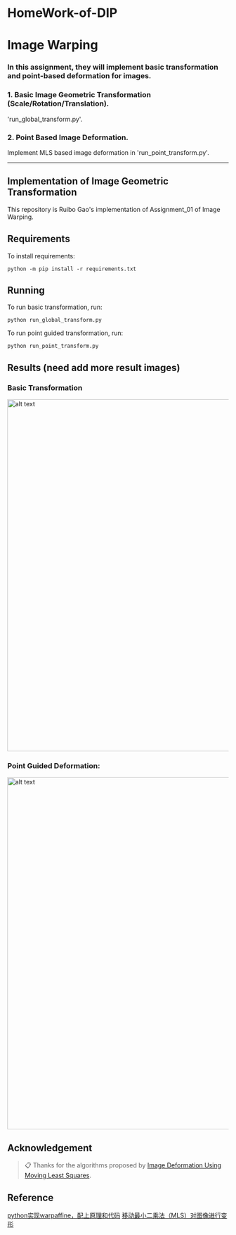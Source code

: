 # HomeWork-of-DIP
# Image Warping

### In this assignment, they will implement basic transformation and point-based deformation for images.


### 1. Basic Image Geometric Transformation (Scale/Rotation/Translation).
'run_global_transform.py'.


### 2. Point Based Image Deformation.

Implement MLS based image deformation in 'run_point_transform.py'.

-------------------------------------------------
## Implementation of Image Geometric Transformation

This repository is Ruibo Gao's implementation of Assignment_01 of Image Warping. 

## Requirements

To install requirements:

```setup
python -m pip install -r requirements.txt
```


## Running

To run basic transformation, run:

```basic
python run_global_transform.py
```

To run point guided transformation, run:

```point
python run_point_transform.py
```

## Results (need add more result images)
### Basic Transformation
<img src="run_global_transform.gif" alt="alt text" width="800">

### Point Guided Deformation:
<img src="run_point_transform.gif" alt="alt text" width="800">

## Acknowledgement

>📋 Thanks for the algorithms proposed by [Image Deformation Using Moving Least Squares](https://people.engr.tamu.edu/schaefer/research/mls.pdf).
## Reference
[python实现warpaffine，配上原理和代码](https://blog.csdn.net/weixin_42398658/article/details/121019668)
[移动最小二乘法（MLS）对图像进行变形](https://www.jianshu.com/p/8d16e910bd2a)

